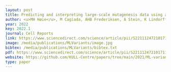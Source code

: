 ```yaml
--- 
layout: post
title: Predicting and interpreting large-scale mutagenesis data using analyses of protein stability and conservation
author: <u>MH Høie</u>, M Cagiada, AHB Frederiksen, A Stein, K Lindorff-Larsen
year: 2022
key: 2022.1
journal: Cell Reports
link: https://www.sciencedirect.com/science/article/pii/S2211124721017113
image: /media/publications/MLVariants/image.jpg
bibtex: /media/publications/MLVariants/bibtex.txt
pdf: https://www.sciencedirect.com/science/article/pii/S2211124721017113
website: https://github.com/KULL-Centre/papers/tree/main/2021/ML-variants-Hoie-et-al
type: paper
---
```


